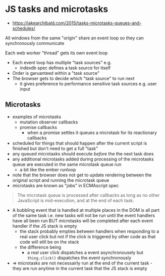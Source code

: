 # JS tasks and microtasks

- https://jakearchibald.com/2015/tasks-microtasks-queues-and-schedules/

All windows from the same "origin" share an event loop so they can synchronously
communicate

Each web worker "thread" gets its own event loop

- Each event loop has multiple "task sources" e.g.
    - indexdb spec defines a task source for itself
- Order is garuanteed within a "task source"
- The browser gets to decide which "task source" to run next
    - it gives preference to performance sensitive task sources e.g. user input

## Microtasks

- examples of microtasks
    - mutation observer callbacks
    - promise callbacks
        - when a promise settles it queues a microtask for its reactionary
          callbacks
- scheduled for things that should happen after the current script is finished
  but don't need to get a full "task"
- any queued microtasks should execute _before_ the the next task does
- any additional microtasks added during processing of the microtasks queue are
  executed in the same microtask queue run
    - a bit like the ember runloop
- note that the browser does not get to update rendering between the original
  script and running the microtask queue
- microtasks are known as "jobs" in ECMAscript spec

> The microtask queue is processed after callbacks as long as no other
> JavaScript is mid-execution, and at the end of each task.

- A bubbling event that is handled at multiple places in the DOM is all part of
  the same task i.e. new tasks will not be run until the event handlers have all
  been run BUT microtasks will be completed after each event handler if the JS
  stack is empty
    - the stack probably empties between handlers when responding to a real user
      click but not if the click is triggered by other code as that code will
      still be on the stack
    - the difference being
        - a real user click dispatches a event asynchronousely but
          `thing.click()` dispatches the event synchronously
- => microtasks are not necessairly run at the end of the current task - they
  are run anytime in the current task that the JS stack is empty
